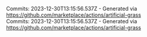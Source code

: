 Commits: 2023-12-30T13:15:56.537Z - Generated via https://github.com/marketplace/actions/artificial-grass
<br>
Commits: 2023-12-30T13:15:56.537Z - Generated via https://github.com/marketplace/actions/artificial-grass
<br>
